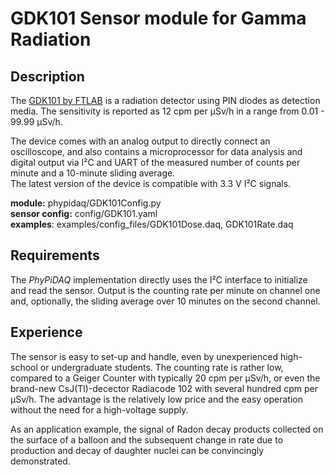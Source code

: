 # GDK101 Sensor module for Gamma Radiation

## Description

The [GDK101 by FTLAB](http://allsmartlab.com/eng/wp-content/uploads/sites/2/2017/01/GDK101datasheet_v1.6.pdf) is a radiation detector using PIN diodes as detection media.
The sensitivity is reported as 12 cpm per µSv/h in a range from 0.01 - 99.99 µSv/h.

The device comes with an analog output to directly connect an oscilloscope, and also 
contains a microprocessor for data analysis and digital output via  I²C and UART
of the measured number of counts per minute and a 10-minute sliding average.  
The latest version of the device is compatible with 3.3 V I²C signals. 

**module:**  phypidaq/GDK101Config.py  
**sensor config:**  config/GDK101.yaml  
**examples**:  examples/config_files/GDK101Dose.daq, GDK101Rate.daq


## Requirements

The *PhyPiDAQ* implementation directly uses the I²C interface to initialize and read
the sensor. Output is the counting rate per minute on channel one and, optionally,
 the sliding average over 10 minutes on the second channel. 


## Experience

The sensor is easy to set-up and handle, even by unexperienced high-school or undergraduate students. The counting rate is rather low, compared to a Geiger
Counter with typically 20 cpm per µSv/h, or even the brand-new CsJ(Tl)-decector
Radiacode 102 with several hundred cpm per µSv/h. The advantage is the relatively
low price and the easy operation without the need for a high-voltage supply. 
 
As an application example, the signal of Radon decay products collected on the surface
of  a balloon and the subsequent change in rate due to production and decay of 
daughter nuclei can be convincingly demonstrated. 

